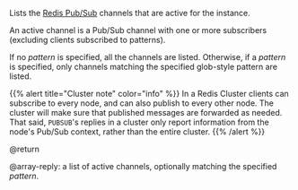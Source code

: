 Lists the [Redis Pub/Sub](/docs/manual/pubsub) channels that are active for the instance.

An active channel is a Pub/Sub channel with one or more subscribers (excluding clients subscribed to patterns).

If no _pattern_ is specified, all the channels are listed.
Otherwise, if a _pattern_ is specified, only channels matching the specified glob-style pattern are listed.

{{% alert title="Cluster note" color="info" %}}
In a Redis Cluster clients can subscribe to every node, and can also publish to every other node.
The cluster will make sure that published messages are forwarded as needed.
That said, `PUBSUB`'s replies in a cluster only report information from the node's Pub/Sub context, rather than the entire cluster.
{{% /alert %}}

@return

@array-reply: a list of active channels, optionally matching the specified _pattern_.
